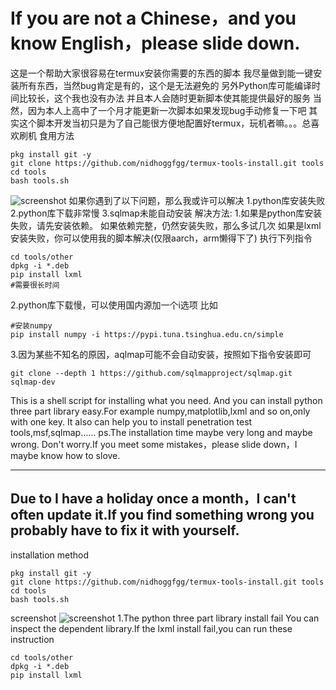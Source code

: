 # If you are not a Chinese，and you know English，please slide down.
这是一个帮助大家很容易在termux安装你需要的东西的脚本
我尽量做到能一键安装所有东西，当然bug肯定是有的，这个是无法避免的
另外Python库可能编译时间比较长，这个我也没有办法
并且本人会随时更新脚本使其能提供最好的服务
当然，因为本人上高中了一个月才能更新一次脚本如果发现bug手动修复一下吧
其实这个脚本开发当初只是为了自己能很方便地配置好termux，玩机者嘛。。。总喜欢刷机
食用方法
```
pkg install git -y
git clone https://github.com/nidhoggfgg/termux-tools-install.git tools
cd tools
bash tools.sh
```
![screenshot](http://upload-images.jianshu.io/upload_images/13567684-b09572e606f1e3a2.png?imageMogr2/auto-orient/strip%7CimageView2/2/w/720/q/50)
如果你遇到了以下问题，那么我或许可以解决
1.python库安装失败
2.python库下载非常慢
3.sqlmap未能自动安装
解决方法:
1.如果是python库安装失败，请先安装依赖。
如果依赖完整，仍然安装失败，那么多试几次
如果是lxml安装失败，你可以使用我的脚本解决(仅限aarch，arm懒得下了)
执行下列指令
```
cd tools/other
dpkg -i *.deb
pip install lxml
#需要很长时间

```
2.python库下载慢，可以使用国内源加一个i选项
比如
```
#安装numpy
pip install numpy -i https://pypi.tuna.tsinghua.edu.cn/simple
```
3.因为某些不知名的原因，aqlmap可能不会自动安装，按照如下指令安装即可
```
git clone --depth 1 https://github.com/sqlmapproject/sqlmap.git sqlmap-dev
```
This is a shell script for installing what you need.
And you can install python three part library easy.For example numpy,matplotlib,lxml and so on,only with one key.
It also can help you to install penetration test tools,msf,sqlmap……
ps.The installation time maybe very long and maybe wrong.
Don't worry.If you meet some mistakes，please slide down，I maybe know how to slove.

-----
Due to I have a holiday once a month，I can't often update it.If you find something wrong you probably have to fix it with yourself.
-------
installation method
```
pkg install git -y
git clone https://github.com/nidhoggfgg/termux-tools-install.git tools
cd tools
bash tools.sh
```
screenshot
![screenshot](http://upload-images.jianshu.io/upload_images/13567684-b09572e606f1e3a2.png?imageMogr2/auto-orient/strip%7CimageView2/2/w/720/q/50)
1.The python three part library install fail
You can inspect the dependent library.If the lxml install fail,you can run these instruction
```
cd tools/other 
dpkg -i *.deb
pip install lxml
```

